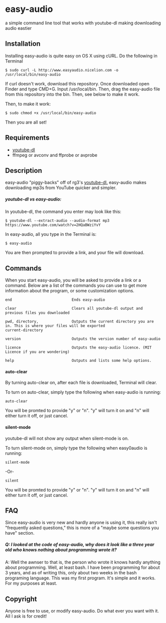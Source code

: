# easy-audio
a simple command line tool that works with youtube-dl making downloading audio eastier

##  Installation

Installing easy-audio is quite easy on OS X using cURL. Do the following in Terminal

    $ sudo curl -L http://www.easyaudio.nicelion.com -o /usr/local/bin/easy-audio

If curl doesn't work, download this repository. Once downloaded open Finder and type CMD+G. Input /usr/local/bin. Then, drag the easy-audio file from this repository into the bin. Then, see below to make it work.

Then, to make it work: 

    $ sudo chmod +x /usr/local/bin/easy-audio

Then you are all set! 

## Requirements

* [youtube-dl](https://github.com/rg3/youtube-dl)
* ffmpeg or avconv and ffprobe or avprobe

## Description

easy-audio "piggy-backs" off of rg3's [youtube-dl.](https://github.com/rg3/youtube-dl) easy-audio makes downloading mp3s from YouTube quicker and simpler.

##### youtube-dl vs easy-audio:

In youtube-dl, the command you enter may look like this:
  
    $ youtube-dl --extract-audio --audio-format mp3 https://www.youtube.com/watch?v=2HQaBWziYvY

In easy-audio, all you type in the Terminal is:
  
    $ easy-audio
  
You are then prompted to provide a link, and your file will download.

## Commands

When you start easy-audio, you will be asked to provide a link or a command. Below are a list of the commands you can use to get more information about the program, or some customization options.

    end                           Ends easy-audio
    
    clear                         Clears all youtube-dl output and previous files you downloaded
   
    pwd, directory,               Outputs the current directory you are in. This is where your files will be exported
    current-directory
    
    version                       Outputs the version number of easy-audio
    
    licence                       Outputs the easy-audio licence. (MIT Licence if you are wondering)
    
    help                          Outputs and lists some help options.
    
  
#### auto-clear

By turning auto-clear on, after each file is downloaded, Terminal will clear. 

To turn on auto-clear, simply type the following when easy-audio is running:

    auto-clear

You will be promted to provide "y" or "n". "y" will turn it on and "n" will either turn it off, or just cancel.

#### silent-mode

youtube-dl will not show any output when silent-mode is on. 

To turn silent-mode on, simply type the following when easy0audio is running:

    silent-mode
  
  -Or-
  
    silent
  
  You will be promted to provide "y" or "n". "y" will turn it on and "n" will either turn it off, or just cancel.

## FAQ

Since easy-audio is very new and hardly anyone is using it, this really isn't "frequently asked questions," this is more of a "maybe some questions you have" section.

##### Q: I looked at the code of easy-audio, why does it look like a three year old who knows nothing about programming wrote it?
A: Well the awnser to that is, the person who wrote it knows hardly anything about programming. Well, at least bash. I have been programming for about 3 years, and as of writing this, only about two weeks in the bash programing language. This was my first program. It's simple and it works. For my purposes at least.


  
## Copyright

Anyone is free to use, or modify easy-audio. Do what ever you want with it. All I ask is for credit!
